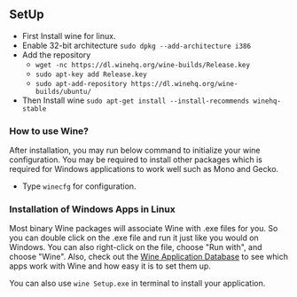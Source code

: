 ## SetUp
- First Install wine for linux.
- Enable 32-bit architecture `sudo dpkg --add-architecture i386 `
- Add the repository
  - `wget -nc https://dl.winehq.org/wine-builds/Release.key`
  - `sudo apt-key add Release.key`
  - `sudo apt-add-repository https://dl.winehq.org/wine-builds/ubuntu/`
- Then Install wine `sudo apt-get install --install-recommends winehq-stable`

### How to use Wine?
After installation, you may run below command to initialize your wine configuration. You may be required to install other packages which is required for Windows applications to work well such as Mono and Gecko.
- Type `winecfg` for configuration.


### Installation of Windows Apps in Linux
Most binary Wine packages will associate Wine with .exe files for you. So you can double click on the .exe file and run it just like you would on Windows. You can also right-click on the file, choose "Run with", and choose "Wine".  Also, check out the [Wine Application Database](https://appdb.winehq.org/) to see which apps work with Wine and how easy it is to set them up.

You can also use `wine Setup.exe` in terminal to install your application.
